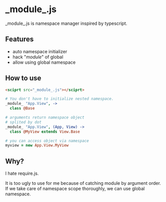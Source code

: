 # \_module\_.js

\_module\_.js is namespace manager inspired by typescript.

## Features

- auto namespace initializer
- hack "_module_" of global
- allow using global namespace

## How to use

```html
<sciprt src="_module_.js"></sciprt>
```

```coffee
# You don't have to initialize nested namespace.
_module_ "App.View", ->
  class @Base

# arguments return namespace object
# splited by dot
_module_ "App.View", (App, View) ->
  class @MyView extends View.Base

# you can access object via namespace
myview = new App.View.MyView
```

## Why?

I hate require.js.

It is too ugly to use for me because of catching module by argument order.
If we take care of namespace scope thoroughly, we can use global namespace.

